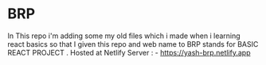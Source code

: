 # BRP
In This repo i'm adding some my old files which i made when i learning react basics so that I given this repo and web name to BRP  stands for BASIC REACT PROJECT .
Hosted at Netlify Server : - https://yash-brp.netlify.app
